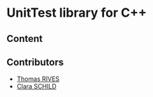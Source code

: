 # UnitTest library for C++

## Content


## Contributors
- [Thomas RIVES](https://github.com/ThomasRives)
- [Clara SCHILD](https://github.com/cschild)
